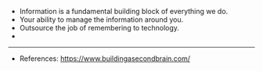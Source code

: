 - Information is a fundamental building block of everything we do.
- Your ability to manage the information around you.
- Outsource the job of remembering to technology.
-
- ---
- References: https://www.buildingasecondbrain.com/